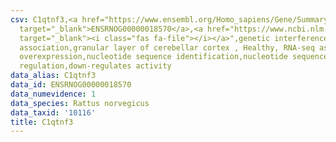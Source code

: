 ```yaml
---
csv: C1qtnf3,<a href="https://www.ensembl.org/Homo_sapiens/Gene/Summary?db=core;g=ENSRNOG00000018570"
  target="_blank">ENSRNOG00000018570</a>,<a href="https://www.ncbi.nlm.nih.gov/pubmed/30467350"
  target="_blank"><i class="fas fa-file"></i></a>",genetic interference,functional
  association,granular layer of cerebellar cortex , Healthy, RNA-seq assay, hsf-1
  overexpression,nucleotide sequence identification,nucleotide sequence identification,transcriptional
  regulation,down-regulates activity
data_alias: C1qtnf3
data_id: ENSRNOG00000018570
data_numevidence: 1
data_species: Rattus norvegicus
data_taxid: '10116'
title: C1qtnf3
---
```

